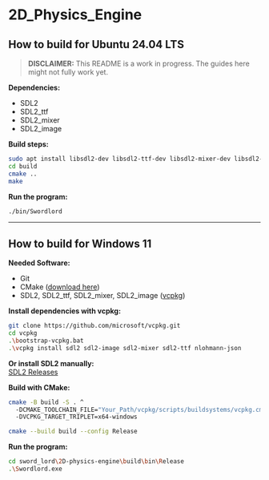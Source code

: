 # 2D_Physics_Engine

## How to build for Ubuntu 24.04 LTS

> **DISCLAIMER:** This README is a work in progress. The guides here might not fully work yet.

**Dependencies:**

- SDL2
- SDL2_ttf
- SDL2_mixer
- SDL2_image

**Build steps:**

```sh
sudo apt install libsdl2-dev libsdl2-ttf-dev libsdl2-mixer-dev libsdl2-image-dev
cd build
cmake ..
make
```

**Run the program:**

```sh
./bin/Swordlord
```

---

## How to build for Windows 11

**Needed Software:**

- Git
- CMake ([download here](https://cmake.org/download/))
- SDL2, SDL2_ttf, SDL2_mixer, SDL2_image ([vcpkg](https://github.com/microsoft/vcpkg))

**Install dependencies with vcpkg:**

```sh
git clone https://github.com/microsoft/vcpkg.git
cd vcpkg
.\bootstrap-vcpkg.bat
.\vcpkg install sdl2 sdl2-image sdl2-mixer sdl2-ttf nlohmann-json
```

**Or install SDL2 manually:**  
[SDL2 Releases](https://github.com/libsdl-org/SDL/releases)

**Build with CMake:**

```sh
cmake -B build -S . ^
  -DCMAKE_TOOLCHAIN_FILE="Your_Path/vcpkg/scripts/buildsystems/vcpkg.cmake" ^
  -DVCPKG_TARGET_TRIPLET=x64-windows

cmake --build build --config Release
```

**Run the program:**

```sh
cd sword_lord\2D-physics-engine\build\bin\Release
.\Swordlord.exe
```
